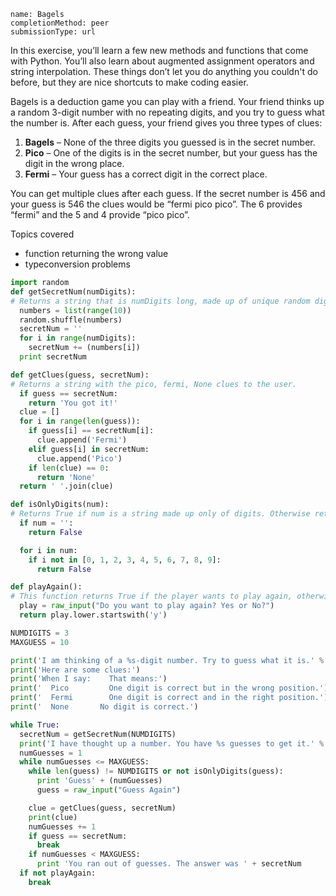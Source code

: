 ```ngMeta
name: Bagels
completionMethod: peer
submissionType: url
```

In this exercise, you’ll learn a few new methods and functions that come with Python. You’ll also learn about augmented assignment operators and string interpolation. These things don’t let you do anything you couldn't do before, but they are nice shortcuts to make coding easier.

Bagels is a deduction game you can play with a friend. Your friend thinks up a random 3-digit number with no repeating digits, and you try to guess what the number is. After each guess, your friend gives you three types of clues:

1. **Bagels** – None of the three digits you guessed is in the secret number.
2. **Pico** – One of the digits is in the secret number, but your guess has the digit in the wrong place.
3. **Fermi** – Your guess has a correct digit in the correct place.

You can get multiple clues after each guess. If the secret number is 456 and your guess is 546 the clues would be “fermi pico pico”. The 6 provides “fermi” and the 5 and 4 provide “pico pico”.

Topics covered

* function returning the wrong value
* typeconversion problems

```python
import random
def getSecretNum(numDigits):
# Returns a string that is numDigits long, made up of unique random digits.
  numbers = list(range(10))
  random.shuffle(numbers)
  secretNum = ''
  for i in range(numDigits):
    secretNum += (numbers[i])
  print secretNum

def getClues(guess, secretNum):
# Returns a string with the pico, fermi, None clues to the user.
  if guess == secretNum:
    return 'You got it!'
  clue = []
  for i in range(len(guess)):
    if guess[i] == secretNum[i]:
      clue.append('Fermi')
    elif guess[i] in secretNum:
      clue.append('Pico')
    if len(clue) == 0:
      return 'None'
  return ' '.join(clue)

def isOnlyDigits(num):
# Returns True if num is a string made up only of digits. Otherwise returns False.
  if num = '':
    return False

  for i in num:
    if i not in [0, 1, 2, 3, 4, 5, 6, 7, 8, 9]:
      return False

def playAgain():
# This function returns True if the player wants to play again, otherwise it returns False.
  play = raw_input("Do you want to play again? Yes or No?") 
  return play.lower.startswith('y')

NUMDIGITS = 3
MAXGUESS = 10

print('I am thinking of a %s-digit number. Try to guess what it is.' % (NUMDIGITS))
print('Here are some clues:')
print('When I say:    That means:')
print('  Pico         One digit is correct but in the wrong position.')
print('  Fermi        One digit is correct and in the right position.')
print('  None       No digit is correct.')

while True:
  secretNum = getSecretNum(NUMDIGITS)
  print('I have thought up a number. You have %s guesses to get it.' % (MAXGUESS))
  numGuesses = 1
  while numGuesses <= MAXGUESS:
    while len(guess) != NUMDIGITS or not isOnlyDigits(guess):
      print 'Guess' + (numGuesses)
      guess = raw_input("Guess Again")

    clue = getClues(guess, secretNum)
    print(clue)
    numGuesses += 1
    if guess == secretNum:
      break
    if numGuesses < MAXGUESS:
      print 'You ran out of guesses. The answer was ' + secretNum
  if not playAgain:
    break
    
```
